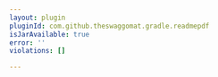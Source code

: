 ```yaml
---
layout: plugin
pluginId: com.github.theswaggomat.gradle.readmepdf
isJarAvailable: true
error: ''
violations: []

---
```

